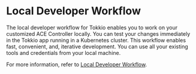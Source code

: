 # Local Developer Workflow

The local developer workflow for Tokkio enables you to work on your customized ACE Controller locally. You can test your changes immediately in the Tokkio app running in a Kubernetes cluster. This workflow enables fast, convenient, and, iterative development. You can use all your existing tools and credentials from your local machine.

For more information, refer to [Local Developer Workflow](https://docs.nvidia.com/ace/tokkio/latest/customization/customization-methods/local-developer-method.html).
